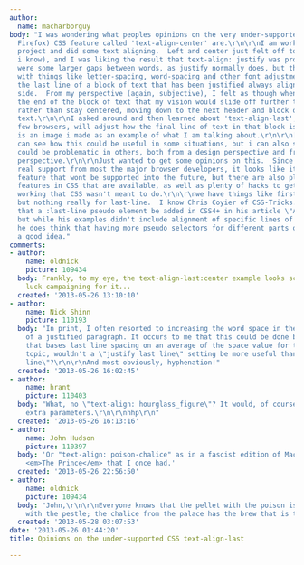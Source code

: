```yaml
---
author:
  name: macharborguy
body: "I was wondering what peoples opinions on the very under-supported (IE5.5 and
  Firefox) CSS feature called 'text-align-center' are.\r\n\r\nI am working on a website
  project and did some text aligning.  Left and center just felt off to me (very subjective,
  i know), and I was liking the result that text-align: justify was producing.  There
  were some larger gaps between words, as justify normally does, but that can alleviated
  with things like letter-spacing, word-spacing and other font adjustment properties.\r\n\r\nHowever,
  the last line of a block of text that has been justified always aligns to the left
  side.  From my perspective (again, subjective), I felt as though when I reached
  the end of the block of text that my vision would slide off further to the left,
  rather than stay centered, moving down to the next header and block of justified
  text.\r\n\r\nI asked around and then learned about 'text-align-last', which in very
  few browsers, will adjust how the final line of text in that block is aligned.\r\n\r\nHere
  is an image i made as an example of what I am talking about.\r\n\r\n[img:sites/default/files/old-images/text-align-last_6198.png]\r\n\r\nI
  can see how this could be useful in some situations, but i can also see how this
  could be problematic in others, both from a design perspective and from a readability
  perspective.\r\n\r\nJust wanted to get some opinions on this.  Since there is no
  real support from most the major browser developers, it looks like its a dead-in-the-water
  feature that wont be supported into the future, but there are also plenty of niche
  features in CSS that are available, as well as plenty of hacks to get other things
  working that CSS wasn't meant to do.\r\n\r\nwe have things like first-letter, first-line,
  but nothing really for last-line.  I know Chris Coyier of CSS-Tricks.com suggested
  that a :last-line pseudo element be added in CSS4+ in his article \"A Call for ::nth-everything\",
  but while his examples didn't include alignment of specific lines of text in a block,
  he does think that having more pseudo selectors for different parts of text is always
  a good idea."
comments:
- author:
    name: oldnick
    picture: 109434
  body: Frankly, to my eye, the text-align-last:center example looks screwy, so good
    luck campaigning for it...
  created: '2013-05-26 13:10:10'
- author:
    name: Nick Shinn
    picture: 110193
  body: "In print, I often resorted to increasing the word space in the last line
    of a justified paragraph. It occurs to me that this could be done by an algorithm
    that bases last line spacing on an average of the space value for the whole paragraph.\r\n\r\nOn
    topic, wouldn't a \"justify last line\" setting be more useful than \"center last
    line\"?\r\n\r\nAnd most obviously, hyphenation!"
  created: '2013-05-26 16:02:45'
- author:
    name: hrant
    picture: 110403
  body: "What, no \"text-align: hourglass_figure\"? It would, of course, require three
    extra parameters.\r\n\r\nhhp\r\n"
  created: '2013-05-26 16:13:16'
- author:
    name: John Hudson
    picture: 110397
  body: 'Or "text-align: poison-chalice" as in a fascist edition of Machiavelli''s
    <em>The Prince</em> that I once had.'
  created: '2013-05-26 22:56:50'
- author:
    name: oldnick
    picture: 109434
  body: "John,\r\n\r\nEveryone knows that the pellet with the poison is in the vessel
    with the pestle; the chalice from the palace has the brew that is true\u2026\r\n\r\nhttp://www.youtube.com/watch?v=N4ni2FxH7v8"
  created: '2013-05-28 03:07:53'
date: '2013-05-26 01:44:20'
title: Opinions on the under-supported CSS text-align-last

---
```

